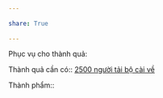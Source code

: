 ---  
share: True  
---  
Phục vụ cho thành quả:  
  
Thành quả cần có:: [2500 người tải bộ cài về](./2500%20ng%C6%B0%E1%BB%9Di%20t%E1%BA%A3i%20b%E1%BB%99%20c%C3%A0i%20v%E1%BB%81.md)  
  
Thành phẩm::  
